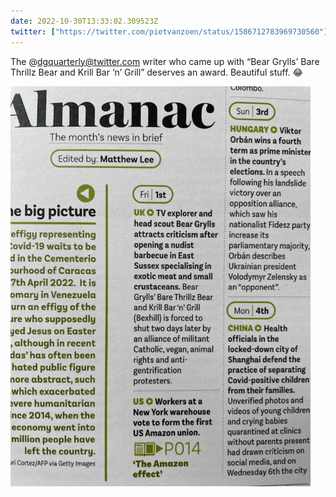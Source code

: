 ```yaml
---
date: 2022-10-30T13:33:02.309523Z
twitter: ["https://twitter.com/pietvanzoen/status/1586712783969730560"]
---
```

The @dgquarterly@twitter.com writer who came up with “Bear Grylls’ Bare Thrillz Bear and Krill Bar ‘n’ Grill” deserves an award. Beautiful stuff. 😂 

![](/media/2F3C08E9-7AE6-403E-981B-EBB601152412.jpeg)
